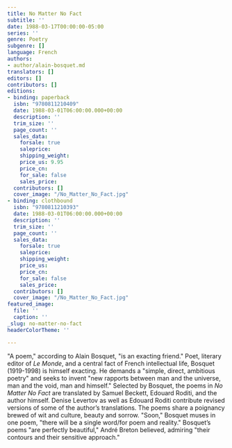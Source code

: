 ```yaml
---
title: No Matter No Fact
subtitle: ''
date: 1988-03-17T00:00:00-05:00
series: ''
genre: Poetry
subgenre: []
language: French
authors:
- author/alain-bosquet.md
translators: []
editors: []
contributors: []
editions:
- binding: paperback
  isbn: "9780811210409"
  date: 1988-03-01T06:00:00.000+00:00
  description: ''
  trim_size: ''
  page_count: ''
  sales_data:
    forsale: true
    saleprice: 
    shipping_weight: 
    price_us: 9.95
    price_cn: 
    for_sale: false
    sales_price: 
  contributors: []
  cover_image: "/No_Matter_No_Fact.jpg"
- binding: clothbound
  isbn: "9780811210393"
  date: 1988-03-01T06:00:00.000+00:00
  description: ''
  trim_size: ''
  page_count: ''
  sales_data:
    forsale: true
    saleprice: 
    shipping_weight: 
    price_us: 
    price_cn: 
    for_sale: false
    sales_price: 
  contributors: []
  cover_image: "/No_Matter_No_Fact.jpg"
featured_image:
  file: ''
  caption: ''
_slug: no-matter-no-fact
headerColorTheme: ''

---
```

"A poem," according to Alain Bosquet, "is an exacting friend." Poet, literary editor of _Le Monde_, and a central fact of French intellectual life, Bosquet (1919-1998) is himself exacting. He demands a "simple, direct, ambitious poetry" and seeks to invent "new rapports between man and the universe, man and the void, man and himself." Selected by Bosquet, the poems in _No Matter No Fact_ are translated by Samuel Beckett, Edouard Roditi, and the author himself. Denise Levertov as well as Edouard Roditi contribute revised versions of some of the author’s translations. The poems share a poignancy brewed of wit and culture, beauty and sorrow. "Soon," Bosquet muses in one poem, "there will be a single word/for poem and reality." Bosquet’s poems "are perfectly beautiful," André Breton believed, admiring "their contours and their sensitive approach."